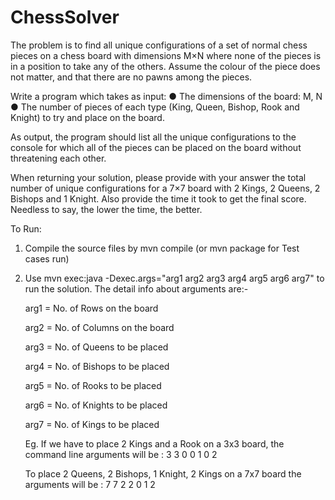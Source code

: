 # ChessSolver
The problem is to find all unique configurations of a set of normal chess pieces on a chess board with dimensions M×N where none of the pieces is in a position to take any of the others. Assume the colour of the piece does not matter, and that there are no pawns among the pieces.

Write a program which takes as input:
●	The dimensions of the board: M, N
●	The number of pieces of each type (King, Queen, Bishop, Rook and Knight) to try and place on the board.

As output, the program should list all the unique configurations to the console for which all of the pieces can be placed on the board without threatening each other.

When returning your solution, please provide with your answer the total number of unique configurations for a 7×7 board with 2 Kings, 2 Queens, 2 Bishops and 1 Knight. Also provide the time it took to get the final score. Needless to say, the lower the time, the better.


To Run:

1. Compile the source files by mvn compile (or mvn package for Test cases run)
2. Use mvn exec:java -Dexec.args="arg1 arg2 arg3 arg4 arg5 arg6 arg7" to run the solution. The detail info about arguments are:-

   arg1 = No. of Rows on the board

   arg2 = No. of Columns on the board
   
   arg3 = No. of Queens to be placed
   
   arg4 = No. of Bishops to be placed
   
   arg5 = No. of Rooks to be placed
   
   arg6 = No. of Knights to be placed
   
   arg7 = No. of Kings to be placed
   
   Eg. If we have to place 2 Kings and a Rook on a 3x3 board, the command line arguments will be : 3 3 0 0 1 0 2
   
   To place 2 Queens, 2 Bishops, 1 Knight, 2 Kings on a 7x7 board the arguments will be : 7 7 2 2 0 1 2
